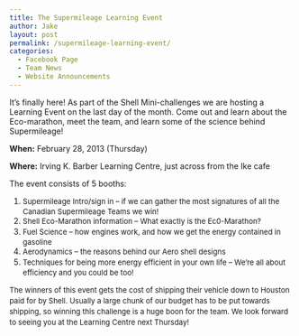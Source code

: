 ```yaml
---
title: The Supermileage Learning Event
author: Jake
layout: post
permalink: /supermileage-learning-event/
categories:
  - Facebook Page
  - Team News
  - Website Announcements
---
```

It&#8217;s finally here! As part of the Shell Mini-challenges we are hosting a Learning Event on the last day of the month. Come out and learn about the Eco-marathon, meet the team, and learn some of the science behind Supermileage!

**When:** February 28, 2013 (Thursday)

**Where:** Irving K. Barber Learning Centre, just across from the Ike cafe

The event consists of 5 booths:

<div>
  <ol>
    <li>
      <span style="font-size: 13px; line-height: 19px;"> Supermileage Intro/sign in &#8211; if we can gather the most signatures of all the Canadian Supermileage Teams we win!</span>
    </li>
    <li>
      <span style="font-size: 13px; line-height: 19px;">Shell Eco-Marathon information &#8211; What exactly is the Ec0-Marathon?</span>
    </li>
    <li>
      <span style="font-size: 13px; line-height: 19px;">Fuel Science &#8211; how engines work, and how we get the energy contained in gasoline</span>
    </li>
    <li>
      <span style="font-size: 13px; line-height: 19px;"> Aerodynamics &#8211; the reasons behind our Aero shell designs</span>
    </li>
    <li>
      <span style="font-size: 13px; line-height: 19px;"> Techniques for being more energy efficient in your own life &#8211; We&#8217;re all about efficiency and you could be too!</span>
    </li>
  </ol>
</div>

<span style="font-size: 13px; line-height: 19px;">The winners of this event gets the cost of shipping their vehicle down to Houston paid for by Shell. Usually a large chunk of our budget has to be put towards shipping, so winning this challenge is a huge boon for the team. We look forward to seeing you at the Learning Centre next Thursday!</span>